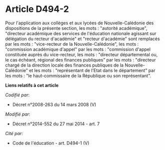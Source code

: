 # Article D494-2

Pour l'application aux collèges et aux lycées de Nouvelle-Calédonie des dispositions de la présente section, les mots :
"autorité académique", "directeur académique des services de l'éducation nationale agissant sur délégation du recteur
d'académie" et "recteur d'académie" sont remplacés par les mots : "vice-recteur de la Nouvelle-Calédonie", les mots :
"commission académique d'appel" par les mots : "commission d'appel constituée    auprès du vice-recteur, les mots :
"directeur départemental ou, le cas échéant, régional des finances publiques” par les mots : "directeur chargé de la
direction locale des finances publiques de la Nouvelle-Calédonie" et les mots : "représentant de l'Etat dans le département"
par les mots : "le haut-commissaire de la République ou son représentant".

**Liens relatifs à cet article**

_Codifié par_:

  - Décret n°2008-263 du 14 mars 2008 (V)

_Modifié par_:

  - Décret n°2014-552 du 27 mai 2014 - art. 7

_Cité par_:

  - Code de l'éducation - art. D494-1 (V)
